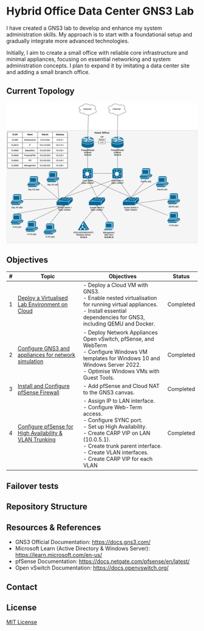 # Hybrid Office Data Center GNS3 Lab

I have created a GNS3 lab to develop and enhance my system administration skills. My approach is to start with a foundational setup and gradually integrate more advanced technologies.

Initially, I aim to create a small office with reliable core infrastructure and minimal appliances, focusing on essential networking and system administration concepts. I plan to expand it by imitating a data center site and adding a small branch office. 

## Current Topology

![Topology](images/topology.png)

## Objectives

| **#** | **Topic**                                                                               | Objectives                                                                                                                                                                                                                                                         | **Status** |
| ----- | --------------------------------------------------------------------------------------- | ------------------------------------------------------------------------------------------------------------------------------------------------------------------------------------------------------------------------------------------------------------------ | ---------- |
| 1     | [Deploy a Virtualised Lab Environment on Cloud](docs/01_environment_setup.md)           | - Deploy a Cloud VM with GNS3.<br>- Enable nested virtualisation for running virtual appliances.<br>- Install essential dependencies for GNS3, including QEMU and Docker.                                                                                          | Completed  |
| 2     | [Configure GNS3 and appliances for network simulation](docs/02_configure_gns3.md)       | - Deploy Network Appliances Open vSwitch, pfSense, and WebTerm<br>- Configure Windows VM templates for Windows 10 and Windows Server 2022.<br>- Optimise Windows VMs with Guest Tools.                                                                             | Completed  |
| 3     | [Install and Configure pfSense Firewall](docs/03_install_pfsense.md)                    | - Add pfSense and Cloud NAT to the GNS3 canvas.                                                                                                                                                                                                                    | Completed  |
| 4     | [Configure pfSense for High Availability & VLAN Trunking](docs/04_configure_pfsense.md) | - Assign IP to LAN interface.<br>- Configure Web-Term access.<br>- Configure SYNC port.<br>- Set up High Availability.<br>- Create CARP VIP on LAN (10.0.5.1).<br>- Create trunk parent interface.<br>- Create VLAN interfaces.<br>- Create CARP VIP for each VLAN | Completed  |
## Failover tests

## Repository Structure


## Resources & References

* GNS3 Official Documentation: https://docs.gns3.com/
* Microsoft Learn (Active Directory & Windows Server): https://learn.microsoft.com/en-us/
* pfSense Documentation: https://docs.netgate.com/pfsense/en/latest/
* Open vSwitch Documentation: https://docs.openvswitch.org/

## Contact


## License

[MIT License](LICENSE)
